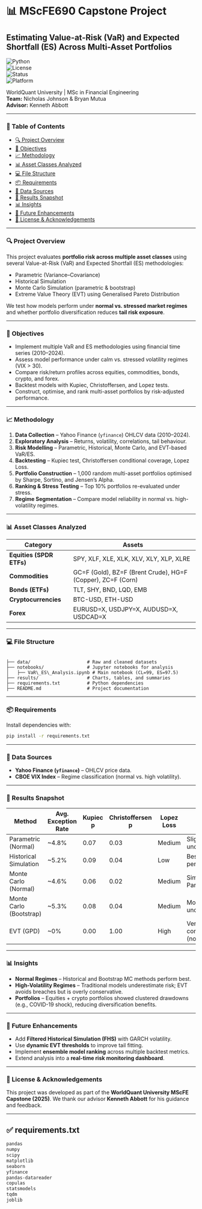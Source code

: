 
# 📊 MScFE690 Capstone Project  
## Estimating Value-at-Risk (VaR) and Expected Shortfall (ES) Across Multi-Asset Portfolios  

![Python](https://img.shields.io/badge/python-3.10%2B-blue)  
![License](https://img.shields.io/badge/license-MIT-green)  
![Status](https://img.shields.io/badge/status-Completed-success)  
![Platform](https://img.shields.io/badge/platform-Jupyter%20Notebook-orange)  

WorldQuant University | MSc in Financial Engineering  
**Team:** Nicholas Johnson & Bryan Mutua  
**Advisor:** Kenneth Abbott  

---

### 📁 Table of Contents  
- [🔍 Project Overview](#-project-overview)  
- [📌 Objectives](#-objectives)  
- [📈 Methodology](#-methodology)  
- [📊 Asset Classes Analyzed](#-asset-classes-analyzed)  
- [💻 File Structure](#-file-structure)  
- [📦 Requirements](#-requirements)  
- [📎 Data Sources](#-data-sources)  
- [📌 Results Snapshot](#-results-snapshot)  
- [📊 Insights](#-insights)  
- [🧠 Future Enhancements](#-future-enhancements)  
- [🔗 License & Acknowledgements](#-license--acknowledgements)  

---

### 🔍 Project Overview  
This project evaluates **portfolio risk across multiple asset classes** using several Value-at-Risk (VaR) and Expected Shortfall (ES) methodologies:  

- Parametric (Variance–Covariance)  
- Historical Simulation  
- Monte Carlo Simulation (parametric & bootstrap)  
- Extreme Value Theory (EVT) using Generalised Pareto Distribution  

We test how models perform under **normal vs. stressed market regimes** and whether portfolio diversification reduces **tail risk exposure**.  

---

### 📌 Objectives  
- Implement multiple VaR and ES methodologies using financial time series (2010–2024).  
- Assess model performance under calm vs. stressed volatility regimes (VIX > 30).  
- Compare risk/return profiles across equities, commodities, bonds, crypto, and forex.  
- Backtest models with Kupiec, Christoffersen, and Lopez tests.  
- Construct, optimise, and rank multi-asset portfolios by risk-adjusted performance.  

---

### 📈 Methodology  
1. **Data Collection** – Yahoo Finance (`yfinance`) OHLCV data (2010–2024).  
2. **Exploratory Analysis** – Returns, volatility, correlations, tail behaviour.  
3. **Risk Modelling** – Parametric, Historical, Monte Carlo, and EVT-based VaR/ES.  
4. **Backtesting** – Kupiec test, Christoffersen conditional coverage, Lopez Loss.  
5. **Portfolio Construction** – 1,000 random multi-asset portfolios optimised by Sharpe, Sortino, and Jensen’s Alpha.  
6. **Ranking & Stress Testing** – Top 10% portfolios re-evaluated under stress.  
7. **Regime Segmentation** – Compare model reliability in normal vs. high-volatility regimes.  

---

### 📊 Asset Classes Analyzed  

| Category       | Assets |
|----------------|--------|
| **Equities (SPDR ETFs)** | SPY, XLF, XLE, XLK, XLV, XLY, XLP, XLRE |
| **Commodities** | GC=F (Gold), BZ=F (Brent Crude), HG=F (Copper), ZC=F (Corn) |
| **Bonds (ETFs)** | TLT, SHY, BND, LQD, EMB |
| **Cryptocurrencies** | BTC-USD, ETH-USD |
| **Forex** | EURUSD=X, USDJPY=X, AUDUSD=X, USDCAD=X |  

---

### 💻 File Structure  

```

├── data/                     # Raw and cleaned datasets
├── notebooks/                # Jupyter notebooks for analysis
│   ├── VaR\_ES\_Analysis.ipynb # Main notebook (CL=99, ES=97.5)
├── results/                  # Charts, tables, and summaries
├── requirements.txt          # Python dependencies
├── README.md                 # Project documentation

````

---

### 📦 Requirements  

Install dependencies with:  

```bash
pip install -r requirements.txt
````

---

### 📎 Data Sources

* **Yahoo Finance (`yfinance`)** – OHLCV price data.
* **CBOE VIX Index** – Regime classification (normal vs. high volatility).

---

### 📌 Results Snapshot

| Method                  | Avg. Exception Rate | Kupiec p | Christoffersen p | Lopez Loss | Notes                           |
| ----------------------- | ------------------- | -------- | ---------------- | ---------- | ------------------------------- |
| Parametric (Normal)     | \~4.8%              | 0.07     | 0.03             | Medium     | Slight underestimation          |
| Historical Simulation   | \~5.2%              | 0.09     | 0.04             | Low        | Best in calm periods            |
| Monte Carlo (Normal)    | \~4.6%              | 0.06     | 0.02             | Medium     | Similar to Parametric           |
| Monte Carlo (Bootstrap) | \~5.3%              | 0.08     | 0.04             | Medium     | More noise under stress         |
| EVT (GPD)               | \~0%                | 0.00     | 1.00             | High       | Very conservative (no breaches) |

---

### 📊 Insights

* **Normal Regimes** – Historical and Bootstrap MC methods perform best.
* **High-Volatility Regimes** – Traditional models underestimate risk; EVT avoids breaches but is overly conservative.
* **Portfolios** – Equities + crypto portfolios showed clustered drawdowns (e.g., COVID-19 shock), reducing diversification benefits.

---

### 🧠 Future Enhancements

* Add **Filtered Historical Simulation (FHS)** with GARCH volatility.
* Use **dynamic EVT thresholds** to improve tail fitting.
* Implement **ensemble model ranking** across multiple backtest metrics.
* Extend analysis into a **real-time risk monitoring dashboard**.

---

### 🔗 License & Acknowledgements

This project was developed as part of the **WorldQuant University MScFE Capstone (2025)**.
We thank our advisor **Kenneth Abbott** for his guidance and feedback.

---

## ✅ requirements.txt

```txt
pandas
numpy
scipy
matplotlib
seaborn
yfinance
pandas-datareader
copulas
statsmodels
tqdm
joblib
```

